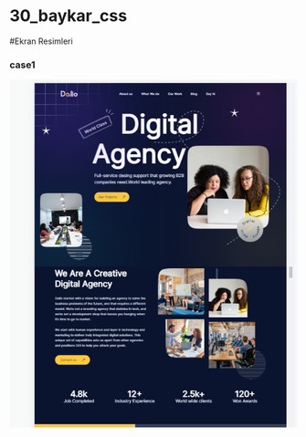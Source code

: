 # 30_baykar_css


#Ekran Resimleri

### case1
![Alt text](src/assets/screen_img/1.PNG?raw=true "Ana Sayfa")
